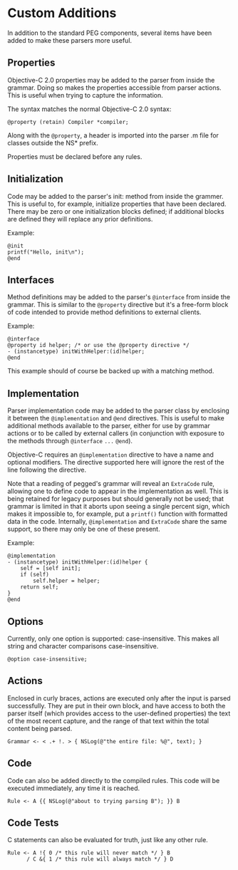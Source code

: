 
# Custom Additions

In addition to the standard PEG components, several items have been added to
make these parsers more useful.

## Properties

Objective-C 2.0 properties may be added to the parser from inside the grammar.
Doing so makes the properties accessible from parser actions. This is useful
when trying to capture the information.

The syntax matches the normal Objective-C 2.0 syntax:

    @property (retain) Compiler *compiler;

Along with the `@property`, a header is imported into the parser .m file for
classes outside the NS* prefix.

Properties must be declared before any rules.

## Initialization

Code may be added to the parser's init: method from inside the grammer. This is useful to,
for example, initialize properties that have been declared. There may be zero or one initialization
blocks defined; if additional blocks are defined they will replace any prior definitions.

Example:

    @init
    printf("Hello, init\n");
    @end


## Interfaces

Method definitions may be added to the parser's `@interface` from inside the grammar. This is
similar to the `@property` directive but it's a free-form block of code intended to provide method
definitions to external clients.

Example:

    @interface
    @property id helper; /* or use the @property directive */
    - (instancetype) initWithHelper:(id)helper;
    @end

This example should of course be backed up with a matching method.

## Implementation

Parser implementation code may be added to the parser class by enclosing it between the
`@implementation` and `@end` directives. This is useful to make additional methods available to the
parser, either for use by grammar actions or to be called by external callers (in conjunction
with exposure to the methods through `@interface`  `...` `@end`).

Objective-C requires an `@implementation` directive to have a name and optional modifiers.
The directive supported here will ignore the rest of the line following the directive.

Note that a reading of pegged's grammar will reveal an `ExtraCode` rule, allowing one to
define code to appear in the implementation as well. This is being retained for legacy purposes
but should generally not be used; that grammar is limited in that it aborts upon seeing a
single percent sign, which makes it impossible to, for example, put a `printf()` function with
formatted data in the code. Internally, `@implementation` and `ExtraCode` share the same
support, so there may only be one of these present.

Example:

    @implementation
    - (instancetype) initWithHelper:(id)helper {
        self = [self init];
        if (self)
            self.helper = helper;
        return self;
    }
    @end

## Options

Currently, only one option is supported: case-insensitive. This makes all
string and character comparisons case-insensitive.

    @option case-insensitive;

## Actions

Enclosed in curly braces, actions are executed only after the input is parsed
successfully. They are put in their own block, and have access to both the
parser itself (which provides access to the user-defined properties)  the
text of the most recent capture, and the range of that text within the total content being parsed.

    Grammar <- < .+ !. > { NSLog(@"the entire file: %@", text); }

## Code

Code can also be added directly to the compiled rules. This code will be
executed immediately, any time it is reached.

    Rule <- A {{ NSLog(@"about to trying parsing B"); }} B

## Code Tests

C statements can also be evaluated for truth, just like any other rule.

    Rule <- A !{ 0 /* this rule will never match */ } B
          / C &{ 1 /* this rule will always match */ } D

